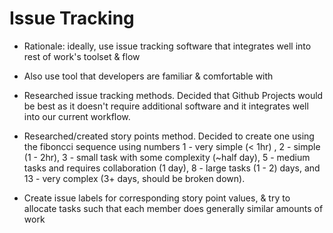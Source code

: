 # Issue Tracking

- Rationale: ideally, use issue tracking software that integrates well into rest of work's toolset & flow
- Also use tool that developers are familiar & comfortable with

- Researched issue tracking methods. Decided that Github Projects would be best as it doesn't require additional software and it integrates well into our current workflow.
- Researched/created story points method. Decided to create one using the fiboncci sequence using numbers 1 - very simple (< 1hr) , 2 - simple (1 - 2hr), 3 - small task with some complexity (~half day), 5 - medium tasks and requires collaboration (1 day), 8 - large tasks (1 - 2) days, and 13 - very complex (3+ days, should be broken down).
- Create issue labels for corresponding story point values, & try to allocate tasks such that each member does generally similar amounts of work
